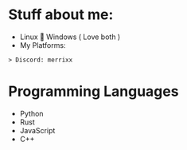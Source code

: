 # Stuff about me: 
* Linux :handshake: Windows ( Love both )
* My Platforms:
```
> Discord: merrixx
```
# Programming Languages
* Python
* Rust
* JavaScript
* C++
